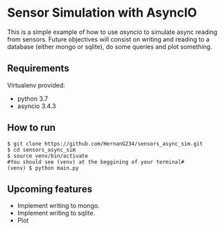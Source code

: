 Sensor Simulation with AsyncIO
==============================

This is a simple example of how to use *asyncio* to simulate async reading from
sensors. Future objectives will consist on writing and reading to a database
(either mongo or sqlite), do some queries and plot something.

Requirements
------------
Virtualenv provided:

* python 3.7
* asyncio 3.4.3

How to run
----------

```
$ git clone https://github.com/HernanG234/sensors_async_sim.git
$ cd sensors_async_sim
$ source venv/bin/activate
#You should see (venv) at the beggining of your terminal#
(venv) $ python main.py
```

Upcoming features
----------------

* Implement writing to mongo.
* Implement writing to sqlite.
* Plot

